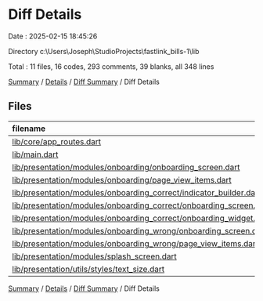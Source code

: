 # Diff Details

Date : 2025-02-15 18:45:26

Directory c:\\Users\\Joseph\\StudioProjects\\fastlink_bills-1\\lib

Total : 11 files,  16 codes, 293 comments, 39 blanks, all 348 lines

[Summary](results.md) / [Details](details.md) / [Diff Summary](diff.md) / Diff Details

## Files
| filename | language | code | comment | blank | total |
| :--- | :--- | ---: | ---: | ---: | ---: |
| [lib/core/app\_routes.dart](/lib/core/app_routes.dart) | Dart | 1 | 0 | 0 | 1 |
| [lib/main.dart](/lib/main.dart) | Dart | -1 | 1 | 0 | 0 |
| [lib/presentation/modules/onboarding/onboarding\_screen.dart](/lib/presentation/modules/onboarding/onboarding_screen.dart) | Dart | -230 | -22 | -18 | -270 |
| [lib/presentation/modules/onboarding/page\_view\_items.dart](/lib/presentation/modules/onboarding/page_view_items.dart) | Dart | 0 | -49 | 0 | -49 |
| [lib/presentation/modules/onboarding\_correct/indicator\_builder.dart](/lib/presentation/modules/onboarding_correct/indicator_builder.dart) | Dart | 48 | 0 | 8 | 56 |
| [lib/presentation/modules/onboarding\_correct/onboarding\_screen.dart](/lib/presentation/modules/onboarding_correct/onboarding_screen.dart) | Dart | 88 | 49 | 21 | 158 |
| [lib/presentation/modules/onboarding\_correct/onboarding\_widget.dart](/lib/presentation/modules/onboarding_correct/onboarding_widget.dart) | Dart | 92 | 12 | 8 | 112 |
| [lib/presentation/modules/onboarding\_wrong/onboarding\_screen.dart](/lib/presentation/modules/onboarding_wrong/onboarding_screen.dart) | Dart | 0 | 252 | 18 | 270 |
| [lib/presentation/modules/onboarding\_wrong/page\_view\_items.dart](/lib/presentation/modules/onboarding_wrong/page_view_items.dart) | Dart | 0 | 49 | 0 | 49 |
| [lib/presentation/modules/splash\_screen.dart](/lib/presentation/modules/splash_screen.dart) | Dart | 16 | 1 | 0 | 17 |
| [lib/presentation/utils/styles/text\_size.dart](/lib/presentation/utils/styles/text_size.dart) | Dart | 2 | 0 | 2 | 4 |

[Summary](results.md) / [Details](details.md) / [Diff Summary](diff.md) / Diff Details